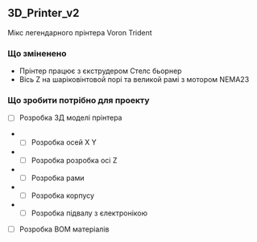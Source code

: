 ## 3D_Printer_v2

Мікс легендарного прінтера Voron Trident


### Що зміненено
- Прінтер працює з єкструдером Стелс бьорнер
- Вісь Z на шаріковінтовой порі та великой рамі з мотором NEMA23


### Що зробити потрібно для проекту
- [ ] Розробка 3Д моделі прінтера
- - [ ] Розробка осей  X Y
- - [ ] Розробка розробка осі Z 
- - [ ] Розробка рами
- - [ ] Розробка корпусу
- - [ ] Розробка підвалу з єлектронікою
- [ ] Розробка BOM матеріалів